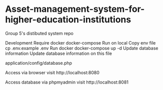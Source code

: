 # Asset-management-system-for-higher-education-institutions
Group 5's distibuted system repo

Development
Require
docker
docker-compose
Run on local
Copy env file
cp .env.example .env
Run docker
docker-compose up -d
Update database information
Update database information on this file

application/config/database.php

Access via browser
visit http://localhost:8080

Access database via phpmyadmin
visit http://localhost:8081
